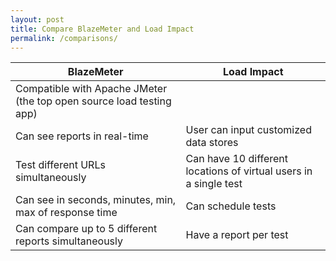 ```yaml
---
layout: post
title: Compare BlazeMeter and Load Impact
permalink: /comparisons/
---
```

|  BlazeMeter  |  Load Impact  |
|---|---|
| Compatible with Apache JMeter (the top open source load testing app) | |
| Can see reports in real-time  | User can input customized data stores |
| Test different URLs simultaneously  | Can have 10 different locations of virtual users in a single test |
| Can see in seconds, minutes, min, max of response time | Can schedule tests |
| Can compare up to 5 different reports simultaneously |  Have a report per test |
